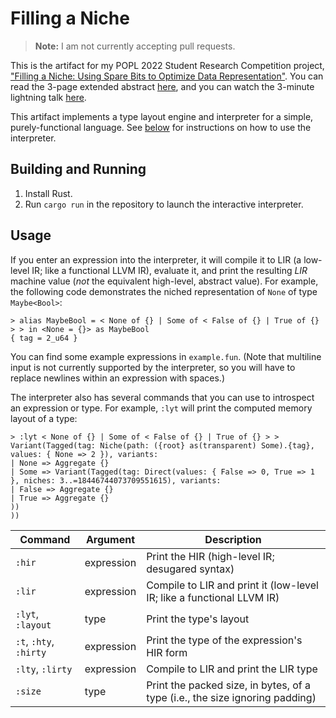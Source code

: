 # Filling a Niche

> **Note:** I am not currently accepting pull requests.

This is the artifact for my POPL 2022 Student Research Competition project,
["Filling a Niche: Using Spare Bits to Optimize Data Representation"][paper].
You can read the 3-page extended abstract [here][paper], and you can watch the
3-minute lightning talk [here][talk].

[paper]: https://www.noahlev.org/papers/popl22src-filling-a-niche.pdf
[talk]: https://youtu.be/dROaEavjEQw

This artifact implements a type layout engine and interpreter for a simple,
purely-functional language. See [below][usage] for instructions on how to use
the interpreter.

## Building and Running

1. Install Rust.
2. Run `cargo run` in the repository to launch the interactive interpreter.

## Usage

[usage]: #usage

If you enter an expression into the interpreter, it will compile it to LIR (a
low-level IR; like a functional LLVM IR), evaluate it, and print the resulting
*LIR* machine value (*not* the equivalent high-level, abstract value). For example, the following code demonstrates the niched representation of `None` of type `Maybe<Bool>`:

```
> alias MaybeBool = < None of {} | Some of < False of {} | True of {} > > in <None = {}> as MaybeBool
{ tag = 2_u64 }
```

You can find some example expressions in `example.fun`. (Note that multiline input is not currently supported by the interpreter, so you will have to replace newlines within an expression with spaces.)

The interpreter also has several commands that you can use to introspect an
expression or type. For example, `:lyt` will print the computed memory layout of
a type:

```
> :lyt < None of {} | Some of < False of {} | True of {} > >
Variant(Tagged(tag: Niche(path: ({root} as(transparent) Some).{tag}, values: { None => 2 }), variants:
| None => Aggregate {}
| Some => Variant(Tagged(tag: Direct(values: { False => 0, True => 1 }, niches: 3..=18446744073709551615), variants:
| False => Aggregate {}
| True => Aggregate {}
))
))
```

| Command                | Argument   | Description                                                                  |
|------------------------|------------|------------------------------------------------------------------------------|
| `:hir`                 | expression | Print the HIR (high-level IR; desugared syntax)                              |
| `:lir`                 | expression | Compile to LIR and print it (low-level IR; like a functional LLVM IR)        |
| `:lyt`, `:layout`      | type       | Print the type's layout                                                      |
| `:t`, `:hty`, `:hirty` | expression | Print the type of the expression's HIR form                                  |
| `:lty`, `:lirty`       | expression | Compile to LIR and print the LIR type                                        |
| `:size`                | type       | Print the packed size, in bytes, of a type (i.e., the size ignoring padding) |
